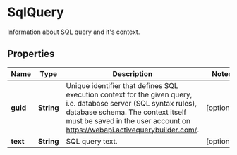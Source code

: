 
# SqlQuery

Information about SQL query and it&#39;s context.

## Properties
Name | Type | Description | Notes
------------ | ------------- | ------------- | -------------
**guid** | **String** | Unique identifier that defines SQL execution context for the given query, i.e. database server (SQL syntax rules),  database schema. The context itself must be saved in the user account on https://webapi.activequerybuilder.com/. |  [optional]
**text** | **String** | SQL query text. |  [optional]




